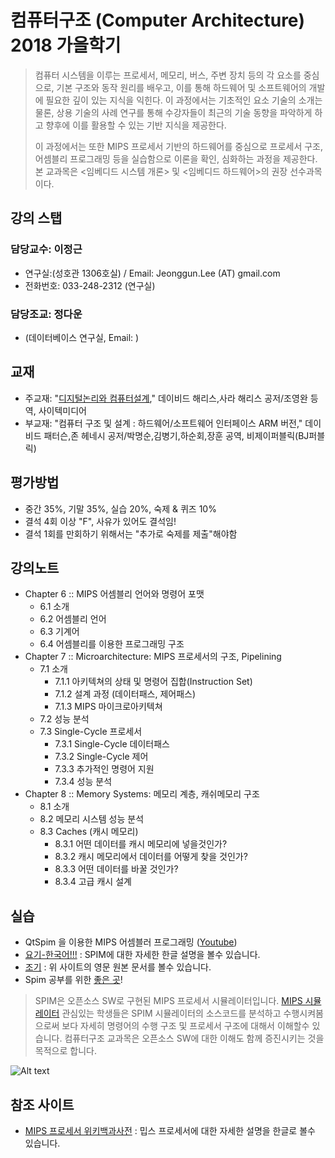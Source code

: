 # 컴퓨터구조 (Computer Architecture) 2018 가을학기

>컴퓨터 시스템을 이루는 프로세서, 메모리, 버스, 주변 장치 등의 각 요소를 중심으로, 기본 구조와 동작 원리를 배우고, 이를 통해 하드웨어 및 소프트웨어의 개발에 필요한 깊이 있는 지식을 익힌다. 이 과정에서는 기초적인 요소 기술의 소개는 물론, 상용 기술의 사례 연구를 통해 수강자들이 최근의 기술 동향을 파악하게 하고 향후에 이를 활용할 수 있는 기반 지식을 제공한다.
>
> 이 과정에서는 또한 MIPS 프로세서 기반의 하드웨어를 중심으로 프로세서 구조, 어셈블리 프로그래밍 등을 실습함으로 이론을 확인, 심화하는 과정을 제공한다. 본 교과목은 <임베디드 시스템 개론> 및 <임베디드 하드웨어>의 권장 선수과목이다.

## 강의 스탭
### 담당교수: 이정근
   - 연구실:(성호관 1306호실) / Email: Jeonggun.Lee (AT) gmail.com
   - 전화번호: 033-248-2312 (연구실)
### 담당조교: 정다운
   - (데이터베이스 연구실, Email:  )
   
## 교재
   - 주교재: "[디지털논리와 컴퓨터설계](http://www.yes24.com/24/goods/3311366)," 데이비드 해리스,사라 해리스 공저/조영완 등역, 사이텍미디어
   - 부교재: "컴퓨터 구조 및 설계 : 하드웨어/소프트웨어 인터페이스 ARM 버전," 데이비드 패터슨,존 헤네시 공저/박명순,김병기,하순회,장훈 공역, 비제이퍼블릭(BJ퍼블릭)   
   
## 평가방법
   - 중간 35%, 기말 35%, 실습 20%, 숙제 & 퀴즈 10%
   - 결석 4회 이상 "F", 사유가 있어도 결석임!
   - 결석 1회를 만회하기 위해서는 "추가로 숙제를 제출"해야함

## 강의노트
   - Chapter 6 :: MIPS 어셈블리 언어와 명령어 포맷
      - 6.1 소개
      - 6.2 어셈블리 언어
      - 6.3 기계어
      - 6.4 어셈블리를 이용한 프로그래밍 구조
   - Chapter 7 :: Microarchitecture: MIPS 프로세서의 구조, Pipelining
      - 7.1 소개
         - 7.1.1 아키텍쳐의 상태 및 명령어 집합(Instruction Set)
         - 7.1.2 설계 과정 (데이터패스, 제어패스)
         - 7.1.3 MIPS 마이크로아키텍쳐
      - 7.2 성능 분석
      - 7.3 Single-Cycle 프로세서
         - 7.3.1 Single-Cycle 데이터패스
         - 7.3.2 Single-Cycle 제어
         - 7.3.3 추가적인 명령어 지원
         - 7.3.4 성능 분석
   - Chapter 8 :: Memory Systems: 메모리 계층, 캐쉬메모리 구조
      - 8.1 소개
      - 8.2 메모리 시스템 성능 분석
      - 8.3 Caches (캐시 메모리)
         - 8.3.1 어떤 데이터를 캐시 메모리에 넣을것인가?
         - 8.3.2 캐시 메모리에서 데이터를 어떻게 찾을 것인가?
         - 8.3.3 어떤 데이터를 바꿀 것인가?
         - 8.3.4 고급 캐시 설계

## 실습
   - QtSpim 을 이용한 MIPS 어셈블러 프로그래밍 ([Youtube](https://www.youtube.com/results?search_query=Qtsim+PCSIM+MIPS))
   - [요기-한국어!!!](https://www.joinc.co.kr/w/Site/Assembly/Documents/Spim) : SPIM에 대한 자세한 한글 설명을 볼수 있습니다.
   - [조기](http://chortle.ccsu.edu/AssemblyTutorial/index.html) : 위 사이트의 영문 원본 문서를 볼수 있습니다.
   - Spim 공부를 위한 [좋은 곳](http://www.cs.ccsu.edu/~markov/ccsu_courses/254syllabus.html)!
   
   > SPIM은 오픈소스 SW로 구현된 MIPS 프로세서 시뮬레이터입니다. [MIPS 시뮬레이터](http://spimsimulator.sourceforge.net/)
   > 관심있는 학생들은 SPIM 시뮬레이터의 소스코드를 분석하고 수행시켜봄으로써 보다 자세히 명령어의 수행 구조 및 프로세서 구조에 대해서 이해할수 있습니다.
   > 컴퓨터구조 교과목은 오픈소스 SW에 대한 이해도 함께 증진시키는 것을 목적으로 합니다.
   
   ![Alt text](https://github.com/jeonggunlee/Computer_Arch_2018_Fall/blob/master/img/openss.png "오픈소스교과목")

## 참조 사이트
   - [MIPS 프로세서 위키백과사전](https://ko.wikipedia.org/wiki/MIPS_%EC%95%84%ED%82%A4%ED%85%8D%EC%B2%98) : 밉스 프로세서에 대한 자세한 설명을 한글로 볼수 있습니다.

   
   
   
